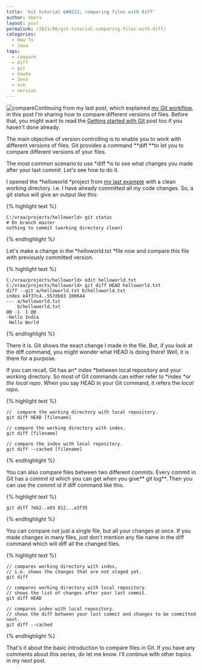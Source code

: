 ```yaml
---
title: 'Git tutorial &#8211; comparing files with diff'
author: Veera
layout: post
permalink: /2011/06/git-tutorial-comparing-files-with-diff/
categories:
  - How To
  - Java
tags:
  - compare
  - diff
  - git
  - howto
  - Java
  - scm
  - version
---
```


![compare][1]Continuing from my last post, which explained [my Git workflow][2], in this post I'm sharing how to compare different versions of files. Before that, you might want to read the [Getting started with Git][3] post too if you haven't done already.

 [1]: http://veerasundar.com/img/2011/06/compare-apple-orange-300x255.gif "compare-apple-orange"
 [2]: http://veerasundar.com/blog/2011/06/git-tutorial-my-git-work-flow/ "Git tutorial - my Git work flow"
 [3]: http://veerasundar.com/blog/2011/06/git-tutorial-getting-started/ "Git tutorial - Getting Started"

The main objective of version controlling is to enable you to work with different versions of files. Git provides a command **diff **to let you to compare different versions of your files.

The most common scenario to use *diff *is to see what changes you made after your last commit. Let's see how to do it.

I opened the *helloworld *project from [my last example][4] with a clean working directory. i.e. I have already committed all my code changes. So, a git status will give an output like this:

 [4]: http://veerasundar.com/blog/2011/06/git-tutorial-my-git-work-flow/ "My Git work flow"

{% highlight text %}

    C:/vraa/projects/helloworld> git status
    # On branch master
    nothing to commit (working directory clean)

{% endhighlight %}

Let's make a change in the *helloworld.txt *file now and compare this file with previously committed version.

{% highlight text %}

    C:/vraa/projects/helloworld> edit helloworld.txt
    C:/vraa/projects/helloworld> git diff HEAD helloworld.txt
    diff --git a/helloworld.txt b/helloworld.txt
    index e4f37c4..557db03 100644
    --- a/helloworld.txt
        b/helloworld.txt
    @@ -1  1 @@
    -Hello India
     Hello World

 {% endhighlight %}

There it is. Git shows the exact change I made in the file. But, if you look at the diff command, you might wonder what HEAD is doing there! Well, it is there for a purpose.

If you can recall, Git has an* index *between local repository and your working directory. So most of Git commands can either refer to *index *or *the local repo*. When you say HEAD in your Git command, it refers the *local repo*.

{% highlight text %}

    //  compare the working directory with local repository.
    git diff HEAD [filename]

    // compare the working directory with index.
    git diff [filename]

    // compare the index with local repository.
    git diff --cached [filename]

{% endhighlight %}

You can also compare files between two different commits. Every commit in Git has a commit id which you can get when you give** git log**. Then you can use the commit id if diff command like this.

{% highlight text %}

    git diff 7eb2..e03 812...a3f35

{% endhighlight %}

You can compare not just a single file, but all your changes at once. If you made changes in many files, just don't mention any file name in the diff command which will diff all the changed files.

{% highlight text %}

    // compares working directory with index,
    // i.e. shows the changes that are not staged yet.
    git diff

    // compares working directory with local repository.
    // shows the list of changes after your last commit.
    git diff HEAD

    // compares index with local repository.
    // shows the diff between your last commit and changes to be committed next.
    git diff --cached

{% endhighlight %}

That's it about the basic introduction to compare files in Git. If you have any comments about this series, do let me know. I'll continue with other topics in my next post.